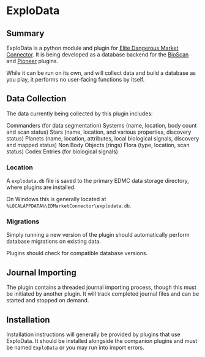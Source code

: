 # ExploData

## Summary

ExploData is a python module and plugin for [Elite Dangerous Market Connector][EDMC]. It is being developed as a
database backend for the [BioScan] and [Pioneer] plugins.

While it can be run on its own, and will collect data and build a database as you play, it performs no user-facing
functions by itself.

## Data Collection

The data currently being collected by this plugin includes:

Commanders (for data segmentation)
Systems (name, location, body count and scan status)
Stars (name, location, and various properties, discovery status)
Planets (name, location, attributes, local biological signals, discovery and mapped status)
Non Body Objects (rings)
Flora (type, location, scan status)
Codex Entries (for biological signals)

### Location

A `explodata.db` file is saved to the primary EDMC data storage directory, where plugins are installed.

On Windows this is generally located at `%LOCALAPPDATA%\EDMarketConnector\explodata.db`.

### Migrations

Simply running a new version of the plugin should automatically perform database migrations on existing data.

Plugins should check for compatible database versions.

## Journal Importing

The plugin contains a threaded journal importing process, though this must be initiated by another plugin. It will
track completed journal files and can be started and stopped on demand.

## Installation

Installation instructions will generally be provided by plugins that use ExploData. It should be installed alongside
the companion plugins and must be named `ExploData` or you may run into import errors.

[EDMC]: https://github.com/EDCD/EDMarketConnector/wiki
[BioScan]: https://github.com/Silarn/EDMC-BioScan
[Pioneer]: https://github.com/Silarn/EDMC-Pioneer